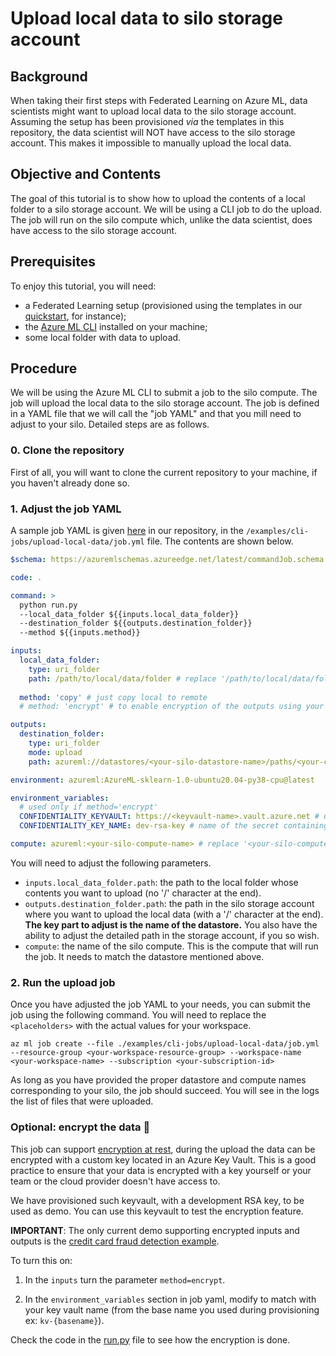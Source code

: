 # Upload local data to silo storage account

## Background
When taking their first steps with Federated Learning on Azure ML, data scientists might want to upload local data to the silo storage account. Assuming the setup has been provisioned _via_ the templates in this repository, the data scientist will NOT have access to the silo storage account. This makes it impossible to manually upload the local data.

## Objective and Contents
The goal of this tutorial is to show how to upload the contents of a local folder to a silo storage account. We will be using a CLI job to do the upload. The job will run on the silo compute which, unlike the data scientist, does have access to the silo storage account.

## Prerequisites
To enjoy this tutorial, you will need:
- a Federated Learning setup (provisioned using the templates in our [quickstart](../quickstart.md), for instance);
- the [Azure ML CLI](https://learn.microsoft.com/en-us/azure/machine-learning/how-to-configure-cli?tabs=public) installed on your machine;
- some local folder with data to upload.

## Procedure
We will be using the Azure ML CLI to submit a job to the silo compute. The job will upload the local data to the silo storage account. The job is defined in a YAML file that we will call the "job YAML" and that you mill need to adjust to your silo. Detailed steps are as follows.

### 0. Clone the repository
First of all, you will want to clone the current repository to your machine, if you haven't already done so.

### 1. Adjust the job YAML
A sample job YAML is given [here](../../examples/cli-jobs/upload-local-data/job.yml) in our repository, in the `/examples/cli-jobs/upload-local-data/job.yml` file. The contents are shown below.

```yaml
$schema: https://azuremlschemas.azureedge.net/latest/commandJob.schema.json

code: .

command: >
  python run.py 
  --local_data_folder ${{inputs.local_data_folder}} 
  --destination_folder ${{outputs.destination_folder}} 
  --method ${{inputs.method}}

inputs:
  local_data_folder:
    type: uri_folder
    path: /path/to/local/data/folder # replace '/path/to/local/data/folder' by the actual path to the folder whose contents you want to upload
  
  method: 'copy' # just copy local to remote
  # method: 'encrypt' # to enable encryption of the outputs using your encryption keys

outputs:
  destination_folder:
    type: uri_folder
    mode: upload
    path: azureml://datastores/<your-silo-datastore-name>/paths/<your-custom-local-path>/ # replace '<your-silo-datastore-name>' by the actual datastore name for your silo, and <your-custom-local-path> by the path you want to use in the silo storage account

environment: azureml:AzureML-sklearn-1.0-ubuntu20.04-py38-cpu@latest

environment_variables:
  # used only if method='encrypt'
  CONFIDENTIALITY_KEYVAULT: https://<keyvault-name>.vault.azure.net # url of the keyvault
  CONFIDENTIALITY_KEY_NAME: dev-rsa-key # name of the secret containing your encryption public key

compute: azureml:<your-silo-compute-name> # replace '<your-silo-compute-name>' by the actual compute name for your silo
```

 You will need to adjust the following parameters.
- `inputs.local_data_folder.path`: the path to the local folder whose contents you want to upload (no '/' character at the end).
- `outputs.destination_folder.path`: the path in the silo storage account where you want to upload the local data (with a '/' character at the end). **The key part to adjust is the name of the datastore.** You also have the ability to adjust the detailed path in the storage account, if you so wish.
- `compute`: the name of the silo compute. This is the compute that will run the job. It needs to match the datastore mentioned above.

### 2. Run the upload job
Once you have adjusted the job YAML to your needs, you can submit the job using the following command. You will need to replace the `<placeholders>` with the actual values for your workspace.
```
az ml job create --file ./examples/cli-jobs/upload-local-data/job.yml --resource-group <your-workspace-resource-group> --workspace-name <your-workspace-name> --subscription <your-subscription-id>
```
As long as you have provided the proper datastore and compute names corresponding to your silo, the job should succeed. You will see in the logs the list of files that were uploaded.

### Optional: encrypt the data :closed_lock_with_key:

This job can support [encryption at rest](../concepts/confidentiality.md), during the upload the data can be encrypted with a custom key located in an Azure Key Vault. This is a good practice to ensure that your data is encrypted with a key yourself or your team or the cloud provider doesn't have access to.

We have provisioned such keyvault, with a development RSA key, to be used as demo. You can use this keyvault to test the encryption feature.

**IMPORTANT**: The only current demo supporting encrypted inputs and outputs is the [credit card fraud detection example](../real-world-examples/ccfraud.md).


To turn this on:

1. In the `inputs` turn the parameter `method=encrypt`.

2. In the `environment_variables` section in job yaml, modify to match with your key vault name (from the base name you used during provisioning ex: `kv-{basename}`).

Check the code in the [run.py](../../examples/cli-jobs/upload-local-data/run.py) file to see how the encryption is done.
